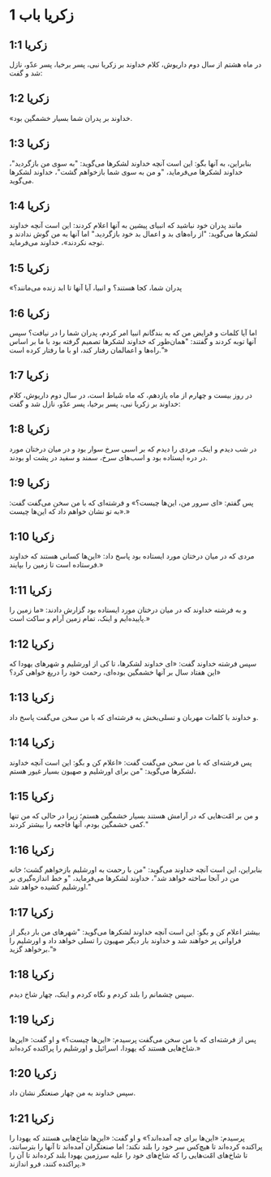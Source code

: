 # زکریا باب 1

## زکریا 1:1
در ماه هشتم از سال دوم داریوش، کلام خداوند بر زکریا نبی، پسر برخیا، پسر عدّو، نازل شد و گفت:

## زکریا 1:2
«خداوند بر پدران شما بسیار خشمگین بود.

## زکریا 1:3
بنابراین، به آنها بگو: این است آنچه خداوند لشکرها می‌گوید: "به سوی من بازگردید"، خداوند لشکرها می‌فرماید، "و من به سوی شما بازخواهم گشت"، خداوند لشکرها می‌گوید.

## زکریا 1:4
مانند پدران خود نباشید که انبیای پیشین به آنها اعلام کردند: این است آنچه خداوند لشکرها می‌گوید: "از راه‌های بد و اعمال بد خود بازگردید." اما آنها به من گوش ندادند و توجه نکردند»، خداوند می‌فرماید.

## زکریا 1:5
«پدران شما، کجا هستند؟ و انبیا، آیا آنها تا ابد زنده می‌مانند؟

## زکریا 1:6
اما آیا کلمات و فرایض من که به بندگانم انبیا امر کردم، پدران شما را در نیافت؟ سپس آنها توبه کردند و گفتند: "همان‌طور که خداوند لشکرها تصمیم گرفته بود با ما بر اساس راه‌ها و اعمالمان رفتار کند، او با ما رفتار کرده است."»

## زکریا 1:7
در روز بیست و چهارم از ماه یازدهم، که ماه شَباط است، در سال دوم داریوش، کلام خداوند بر زکریا نبی، پسر برخیا، پسر عدّو، نازل شد و گفت:

## زکریا 1:8
در شب دیدم و اینک، مردی را دیدم که بر اسبی سرخ سوار بود و در میان درختان مورد در دره ایستاده بود و اسب‌های سرخ، سمند و سفید در پشت او بودند.

## زکریا 1:9
پس گفتم: «ای سرور من، این‌ها چیست؟» و فرشته‌ای که با من سخن می‌گفت گفت: «به تو نشان خواهم داد که این‌ها چیست.»

## زکریا 1:10
مردی که در میان درختان مورد ایستاده بود پاسخ داد: «این‌ها کسانی هستند که خداوند فرستاده است تا زمین را بپایند.»

## زکریا 1:11
و به فرشته خداوند که در میان درختان مورد ایستاده بود گزارش دادند: «ما زمین را پاییده‌ایم و اینک، تمام زمین آرام و ساکت است.»

## زکریا 1:12
سپس فرشته خداوند گفت: «ای خداوند لشکرها، تا کی از اورشلیم و شهرهای یهودا که این هفتاد سال بر آنها خشمگین بوده‌ای، رحمت خود را دریغ خواهی کرد؟»

## زکریا 1:13
و خداوند با کلمات مهربان و تسلی‌بخش به فرشته‌ای که با من سخن می‌گفت پاسخ داد.

## زکریا 1:14
پس فرشته‌ای که با من سخن می‌گفت گفت: «اعلام کن و بگو: این است آنچه خداوند لشکرها می‌گوید: "من برای اورشلیم و صهیون بسیار غیور هستم،

## زکریا 1:15
و من بر امّت‌هایی که در آرامش هستند بسیار خشمگین هستم؛ زیرا در حالی که من تنها کمی خشمگین بودم، آنها فاجعه را بیشتر کردند."

## زکریا 1:16
بنابراین، این است آنچه خداوند می‌گوید: "من با رحمت به اورشلیم بازخواهم گشت؛ خانه من در آنجا ساخته خواهد شد"، خداوند لشکرها می‌فرماید، "و خط اندازه‌گیری بر اورشلیم کشیده خواهد شد."

## زکریا 1:17
بیشتر اعلام کن و بگو: این است آنچه خداوند لشکرها می‌گوید: "شهرهای من بار دیگر از فراوانی پر خواهند شد و خداوند بار دیگر صهیون را تسلی خواهد داد و اورشلیم را برخواهد گزید."»

## زکریا 1:18
سپس چشمانم را بلند کردم و نگاه کردم و اینک، چهار شاخ دیدم.

## زکریا 1:19
پس از فرشته‌ای که با من سخن می‌گفت پرسیدم: «این‌ها چیست؟» و او گفت: «این‌ها شاخ‌هایی هستند که یهودا، اسرائیل و اورشلیم را پراکنده کرده‌اند.»

## زکریا 1:20
سپس خداوند به من چهار صنعتگر نشان داد.

## زکریا 1:21
پرسیدم: «این‌ها برای چه آمده‌اند؟» و او گفت: «این‌ها شاخ‌هایی هستند که یهودا را پراکنده کرده‌اند تا هیچ‌کس سر خود را بلند نکند؛ اما صنعتگران آمده‌اند تا آنها را بترسانند، تا شاخ‌های امّت‌هایی را که شاخ‌های خود را علیه سرزمین یهودا بلند کرده‌اند تا آن را پراکنده کنند، فرو اندازند.»
